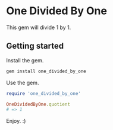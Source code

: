 # One Divided By One

This gem will divide 1 by 1.

## Getting started

Install the gem.

```sh
gem install one_divided_by_one
```

Use the gem.

```rb
require 'one_divided_by_one'

OneDividedByOne.quotient
# => 1
```

Enjoy. :)
